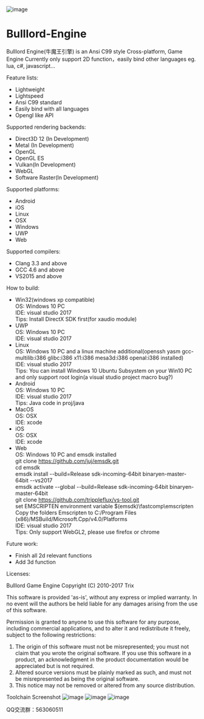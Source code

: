 ![image](https://github.com/MarilynDafa/Bulllord-Engine/blob/master/icons/logo.png)
# Bulllord-Engine
Bulllord Engine(牛魔王引擎) is an Ansi C99 style Cross-platform, Game Engine
Currently only support 2D function，easily bind other languages eg. lua, c#, javascript...

Feature lists:

 * Lightweight
 * Lightspeed
 * Ansi C99 standard
 * Easily bind with all languages
 * Opengl like API
 
Supported rendering backends:

 * Direct3D 12 (In Development)
 * Metal (In Development)
 * OpenGL 
 * OpenGL ES
 * Vulkan(In Development)
 * WebGL
 * Software Raster(In Development)

Supported platforms:

 * Android</br>
 * iOS</br>
 * Linux</br>
 * OSX</br>
 * Windows</br>
 * UWP </br> 
 * Web

Supported compilers:

 * Clang 3.3 and above
 * GCC 4.6 and above
 * VS2015 and above
 
 How to build:
 
 * Win32(windows xp compatible) </br>
    OS: Windows 10 PC</br>
    IDE: visual studio 2017</br>
	Tips: Install DirectX SDK first(for xaudio module)    </br>
 * UWP </br> 
    OS: Windows 10 PC    </br>
    IDE: visual studio 2017   </br>   
 * Linux </br> 
    OS: Windows 10 PC and a linux machine additional(openssh yasm gcc-multilib:i386 glibc:i386 x11:i386 mesa3d:i386 openal:i386 installed)    </br>
    IDE: visual studio 2017    </br>
	Tips: You can install Windows 10 Ubuntu Subsystem on your Win10 PC and only support root login(a visual studio project macro bug?)</br>
 * Android  
    OS: Windows 10 PC    </br>
    IDE: visual studio 2017   </br> 
	Tips: Java code in proj/java </br> 
 * MacOS </br> 
    OS: OSX   </br> 
    IDE: xcode    </br>
 * iOS </br> 
    OS: OSX</br>IDE: xcode  </br>
 * Web </br> 
    OS: Windows 10 PC and emsdk installed  </br>
    	git clone https://github.com/juj/emsdk.git </br>
	cd emsdk </br>
	emsdk install --build=Release sdk-incoming-64bit binaryen-master-64bit --vs2017 </br>
	emsdk activate --global --build=Release sdk-incoming-64bit binaryen-master-64bit </br>
	git clone https://github.com/trippleflux/vs-tool.git </br>
	set EMSCRIPTEN environment variable $(emsdk)\fastcomp\emscripten </br>
	Copy the folders Emscripten to C:/Program Files (x86)/MSBuild/Microsoft.Cpp/v4.0/Platforms </br>
    IDE: visual studio 2017    </br>
	Tips: Only support WebGL2, please use firefox or chrome</br>
 
Future work:

 * Finish all 2d relevant functions
 * Add 3d function
 
Licenses:
 
 Bulllord Game Engine
 Copyright (C) 2010-2017 Trix
 
 This software is provided 'as-is', without any express or implied
 warranty.  In no event will the authors be held liable for any damages
 arising from the use of this software.
 
 Permission is granted to anyone to use this software for any purpose,
 including commercial applications, and to alter it and redistribute it
 freely, subject to the following restrictions:
 
 1. The origin of this software must not be misrepresented; you must not
 claim that you wrote the original software. If you use this software
 in a product, an acknowledgment in the product documentation would be
 appreciated but is not required.
 2. Altered source versions must be plainly marked as such, and must not be
 misrepresented as being the original software.
 3. This notice may not be removed or altered from any source distribution.

Toolchain Screenshot
![image](https://github.com/MarilynDafa/Bulllord-Engine/blob/master/icons/UIdesigner.jpg)
![image](https://github.com/MarilynDafa/Bulllord-Engine/blob/master/icons/Pack.jpg)
![image](https://github.com/MarilynDafa/Bulllord-Engine/blob/master/icons/textool.jpg)

QQ交流群：563060511
